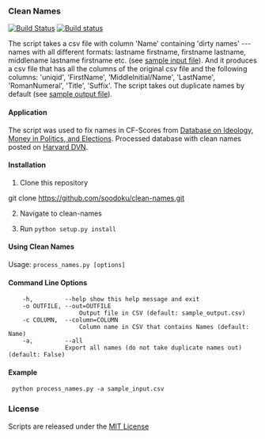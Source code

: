 ### Clean Names

[![Build Status](https://travis-ci.org/soodoku/clean-names.svg?branch=master)](https://travis-ci.org/soodoku/clean-names)
[![Build status](https://ci.appveyor.com/api/projects/status/k4ktm279ldl60aeq?svg=true)](https://ci.appveyor.com/project/soodoku/clean-names)

The script takes a csv file with column 'Name' containing 'dirty names' --- names with all different formats: lastname firstname, firstname lastname, middlename lastname firstname etc. (see [sample input file](sample_input.csv)). And it produces a csv file that has all the columns of the original csv file and the following columns: 'uniqid', 'FirstName', 'MiddleInitial/Name', 'LastName', 'RomanNumeral', 'Title', 'Suffix'. The script takes out duplicate names by default (see [sample output file](sample_output.csv)).

#### Application
The script was used to fix names in CF-Scores from [Database on Ideology, Money in Politics, and Elections](http://data.stanford.edu/dime). Processed database with clean names posted on [Harvard DVN](https://dataverse.harvard.edu/dataset.xhtml?persistentId=doi:10.7910/DVN/28949).

#### Installation

1. Clone this repository

git clone https://github.com/soodoku/clean-names.git

2. Navigate to clean-names

3. Run `python setup.py install` 

#### Using Clean Names

Usage: `process_names.py [options]`

#### Command Line Options
```  
 	-h, 	    --help show this help message and exit  
 	-o OUTFILE, --out=OUTFILE  
                  	Output file in CSV (default: sample_output.csv)  
    -c COLUMN,  --column=COLUMN  
                  	Column name in CSV that contains Names (default: Name)    
    -a, 	    --all      	
    			Export all names (do not take duplicate names out)  (default: False)  
```

#### Example
<pre><code> python process_names.py -a sample_input.csv </code></pre>

### License
Scripts are released under the [MIT License](https://opensource.org/licenses/MIT)
